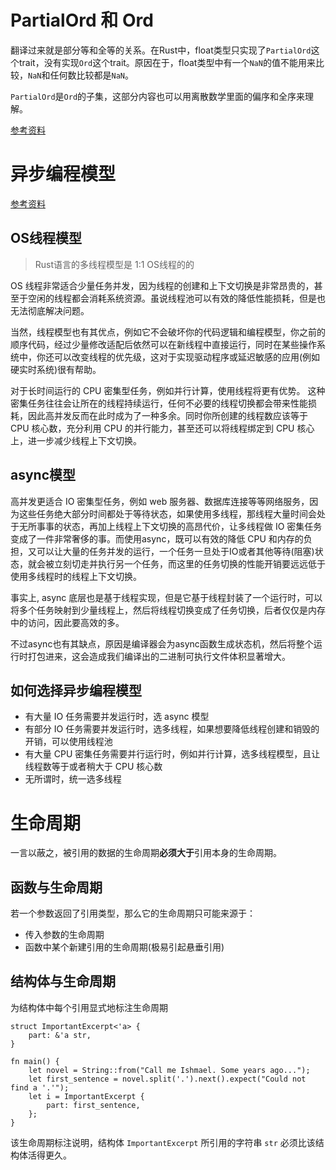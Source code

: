 # PartialOrd 和 Ord

翻译过来就是部分等和全等的关系。在Rust中，float类型只实现了`PartialOrd`这个trait，没有实现`Ord`这个trait。原因在于，float类型中有一个`NaN`的值不能用来比较，`NaN`和任何数比较都是`NaN`。

`PartialOrd`是`Ord`的子集，这部分内容也可以用离散数学里面的偏序和全序来理解。

[参考资料](https://rustcc.cn/article?id=6b1d9149-b557-45ea-81f2-8bd4fd9c8e6f)


# 异步编程模型
[参考资料](https://course.rs/advance/async/getting-started.html)
## OS线程模型
> Rust语言的多线程模型是 1:1 OS线程的的

OS 线程非常适合少量任务并发，因为线程的创建和上下文切换是非常昂贵的，甚至于空闲的线程都会消耗系统资源。虽说线程池可以有效的降低性能损耗，但是也无法彻底解决问题。

当然，线程模型也有其优点，例如它不会破坏你的代码逻辑和编程模型，你之前的顺序代码，经过少量修改适配后依然可以在新线程中直接运行，同时在某些操作系统中，你还可以改变线程的优先级，这对于实现驱动程序或延迟敏感的应用(例如硬实时系统)很有帮助。

对于长时间运行的 CPU 密集型任务，例如并行计算，使用线程将更有优势。 这种密集任务往往会让所在的线程持续运行，任何不必要的线程切换都会带来性能损耗，因此高并发反而在此时成为了一种多余。同时你所创建的线程数应该等于 CPU 核心数，充分利用 CPU 的并行能力，甚至还可以将线程绑定到 CPU 核心上，进一步减少线程上下文切换。
## async模型
高并发更适合 IO 密集型任务，例如 web 服务器、数据库连接等等网络服务，因为这些任务绝大部分时间都处于等待状态，如果使用多线程，那线程大量时间会处于无所事事的状态，再加上线程上下文切换的高昂代价，让多线程做 IO 密集任务变成了一件非常奢侈的事。而使用async，既可以有效的降低 CPU 和内存的负担，又可以让大量的任务并发的运行，一个任务一旦处于IO或者其他等待(阻塞)状态，就会被立刻切走并执行另一个任务，而这里的任务切换的性能开销要远远低于使用多线程时的线程上下文切换。

事实上, async 底层也是基于线程实现，但是它基于线程封装了一个运行时，可以将多个任务映射到少量线程上，然后将线程切换变成了任务切换，后者仅仅是内存中的访问，因此要高效的多。

不过async也有其缺点，原因是编译器会为async函数生成状态机，然后将整个运行时打包进来，这会造成我们编译出的二进制可执行文件体积显著增大。

## 如何选择异步编程模型
- 有大量 IO 任务需要并发运行时，选 async 模型
- 有部分 IO 任务需要并发运行时，选多线程，如果想要降低线程创建和销毁的开销，可以使用线程池
- 有大量 CPU 密集任务需要并行运行时，例如并行计算，选多线程模型，且让线程数等于或者稍大于 CPU 核心数
- 无所谓时，统一选多线程

# 生命周期
一言以蔽之，被引用的数据的生命周期**必须大于**引用本身的生命周期。

## 函数与生命周期
若一个参数返回了引用类型，那么它的生命周期只可能来源于：

- 传入参数的生命周期
- 函数中某个新建引用的生命周期(极易引起悬垂引用)

## 结构体与生命周期
为结构体中每个引用显式地标注生命周期
```
struct ImportantExcerpt<'a> {
    part: &'a str,
}

fn main() {
    let novel = String::from("Call me Ishmael. Some years ago...");
    let first_sentence = novel.split('.').next().expect("Could not find a '.'");
    let i = ImportantExcerpt {
        part: first_sentence,
    };
}
```
该生命周期标注说明，结构体 `ImportantExcerpt` 所引用的字符串 `str` 必须比该结构体活得更久。
